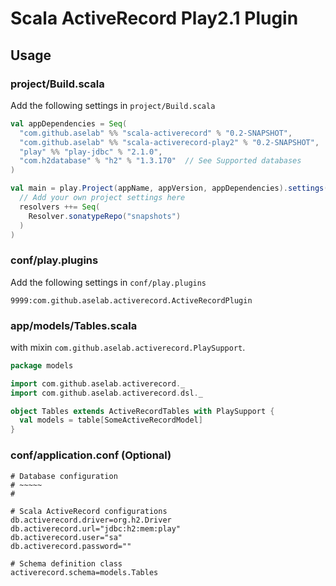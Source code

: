# Scala ActiveRecord Play2.1 Plugin

## Usage

### project/Build.scala

Add the following settings in `project/Build.scala`

```scala
val appDependencies = Seq(
  "com.github.aselab" %% "scala-activerecord" % "0.2-SNAPSHOT",
  "com.github.aselab" %% "scala-activerecord-play2" % "0.2-SNAPSHOT",
  "play" %% "play-jdbc" % "2.1.0",
  "com.h2database" % "h2" % "1.3.170"  // See Supported databases
)

val main = play.Project(appName, appVersion, appDependencies).settings(
  // Add your own project settings here
  resolvers ++= Seq(
    Resolver.sonatypeRepo("snapshots")
  )
)
```

### conf/play.plugins

Add the following settings in `conf/play.plugins`

```
9999:com.github.aselab.activerecord.ActiveRecordPlugin
```

### app/models/Tables.scala

with mixin `com.github.aselab.activerecord.PlaySupport`.

```scala
package models

import com.github.aselab.activerecord._
import com.github.aselab.activerecord.dsl._

object Tables extends ActiveRecordTables with PlaySupport {
  val models = table[SomeActiveRecordModel]
}
```

### conf/application.conf (Optional)

```
# Database configuration
# ~~~~~ 
#

# Scala ActiveRecord configurations
db.activerecord.driver=org.h2.Driver
db.activerecord.url="jdbc:h2:mem:play"
db.activerecord.user="sa"
db.activerecord.password=""

# Schema definition class
activerecord.schema=models.Tables
```

